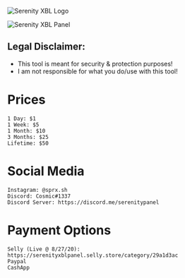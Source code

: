 ![Serenity XBL Logo](https://i.imgur.com/eNESxyf.png)

![Serenity XBL Panel](https://i.imgur.com/Qhp8kt6.png)

## Legal Disclaimer:			
 - This tool is meant for security & protection purposes!
 - I am not responsible for what you do/use with this tool!

# Prices
```
1 Day: $1
1 Week: $5
1 Month: $10
3 Months: $25
Lifetime: $50
```

# Social Media
```
Instagram: @sprx.sh
Discord: Cosmic#1337
Discord Server: https://discord.me/serenitypanel
```

# Payment Options
```
Selly (Live @ 8/27/20): https://serenityxblpanel.selly.store/category/29a1d3ac
Paypal
CashApp
```
